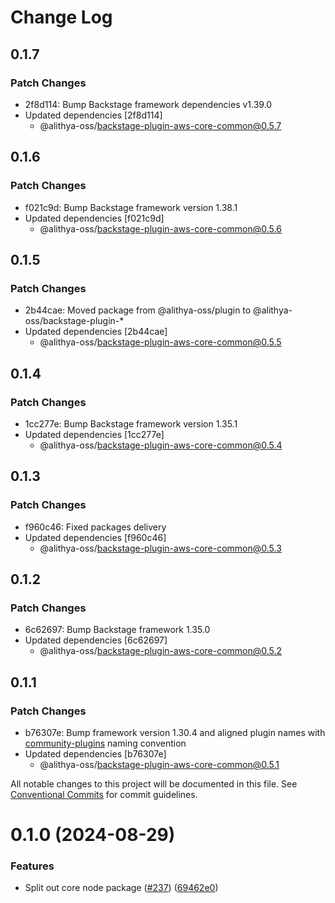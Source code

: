# Change Log

## 0.1.7

### Patch Changes

- 2f8d114: Bump Backstage framework dependencies v1.39.0
- Updated dependencies [2f8d114]
  - @alithya-oss/backstage-plugin-aws-core-common@0.5.7

## 0.1.6

### Patch Changes

- f021c9d: Bump Backstage framework version 1.38.1
- Updated dependencies [f021c9d]
  - @alithya-oss/backstage-plugin-aws-core-common@0.5.6

## 0.1.5

### Patch Changes

- 2b44cae: Moved package from @alithya-oss/plugin to @alithya-oss/backstage-plugin-\*
- Updated dependencies [2b44cae]
  - @alithya-oss/backstage-plugin-aws-core-common@0.5.5

## 0.1.4

### Patch Changes

- 1cc277e: Bump Backstage framework version 1.35.1
- Updated dependencies [1cc277e]
  - @alithya-oss/backstage-plugin-aws-core-common@0.5.4

## 0.1.3

### Patch Changes

- f960c46: Fixed packages delivery
- Updated dependencies [f960c46]
  - @alithya-oss/backstage-plugin-aws-core-common@0.5.3

## 0.1.2

### Patch Changes

- 6c62697: Bump Backstage framework 1.35.0
- Updated dependencies [6c62697]
  - @alithya-oss/backstage-plugin-aws-core-common@0.5.2

## 0.1.1

### Patch Changes

- b76307e: Bump framework version 1.30.4 and aligned plugin names with [community-plugins](https://github.com/backstage/community-plugins) naming convention
- Updated dependencies [b76307e]
  - @alithya-oss/backstage-plugin-aws-core-common@0.5.1

All notable changes to this project will be documented in this file.
See [Conventional Commits](https://conventionalcommits.org) for commit guidelines.

# 0.1.0 (2024-08-29)

### Features

- Split out core node package ([#237](https://github.com/awslabs/backstage-plugins-for-aws/issues/237)) ([69462e0](https://github.com/awslabs/backstage-plugins-for-aws/commit/69462e0fe77cbb729c5d34339086b523c1753b39))
